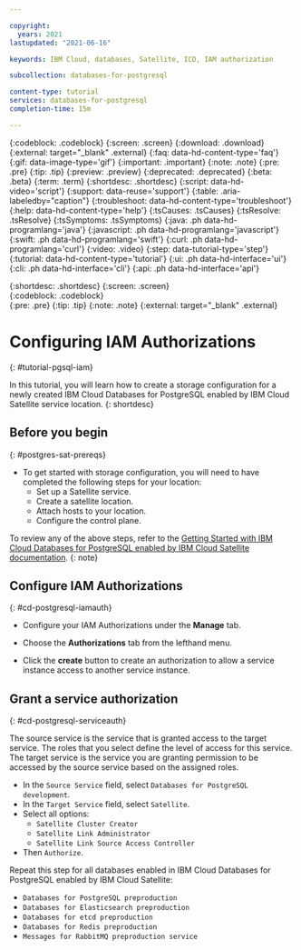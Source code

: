 ```yaml
---

copyright:
  years: 2021
lastupdated: "2021-06-16"

keywords: IBM Cloud, databases, Satellite, ICD, IAM authorization

subcollection: databases-for-postgresql

content-type: tutorial
services: databases-for-postgresql
completion-time: 15m

---
```


{:codeblock: .codeblock}
{:screen: .screen}
{:download: .download}
{:external: target="_blank" .external}
{:faq: data-hd-content-type='faq'}
{:gif: data-image-type='gif'}
{:important: .important}
{:note: .note}
{:pre: .pre}
{:tip: .tip}
{:preview: .preview}
{:deprecated: .deprecated}
{:beta: .beta}
{:term: .term}
{:shortdesc: .shortdesc}
{:script: data-hd-video='script'}
{:support: data-reuse='support'}
{:table: .aria-labeledby="caption"}
{:troubleshoot: data-hd-content-type='troubleshoot'}
{:help: data-hd-content-type='help'}
{:tsCauses: .tsCauses}
{:tsResolve: .tsResolve}
{:tsSymptoms: .tsSymptoms}
{:java: .ph data-hd-programlang='java'}
{:javascript: .ph data-hd-programlang='javascript'}
{:swift: .ph data-hd-programlang='swift'}
{:curl: .ph data-hd-programlang='curl'}
{:video: .video}
{:step: data-tutorial-type='step'}
{:tutorial: data-hd-content-type='tutorial'}
{:ui: .ph data-hd-interface='ui'}
{:cli: .ph data-hd-interface='cli'}
{:api: .ph data-hd-interface='api'}

{:shortdesc: .shortdesc}
{:screen: .screen}  
{:codeblock: .codeblock}  
{:pre: .pre}
{:tip: .tip}
{:note: .note}
{:external: target="_blank" .external}
<!--  {:step: data-tutorial-type='step'} Apply to steps for automatic numbering -->

<!-- The title of your tutorial should be in active voice and and start with a verb. If you include product names, makes sure to use the non-trademarked short version conref. -->
<!-- Make sure each H1/H2/H3/etc. heading is _unique_ to your tutorial by adding a short but human-readable identifier. For example, instead of just "#overview", use "#cd-kube-overview" -->

# Configuring IAM Authorizations
{: #tutorial-pgsql-iam}
<!--{: toc-content-type="tutorial"}  Always use this value -->
<!--{: toc-completion-time="10m"} <!-- Use same value from completion-time metadata above-->

<!-- The short description should be a single, concise paragraph that contains one or two sentences and no more than 50 words. Briefly mention what the user's learning goal is and include the following SEO keywords in the title short description: IBM Cloud, ServiceName, tutorial.--> 

In this tutorial, you will learn how to create a storage configuration for a newly created IBM Cloud Databases for PostgreSQL enabled by IBM Cloud Satellite service location.
{: shortdesc}

<!-- It's recommended to include an architectural diagram that shows how the services that are used in this tutorial interact. SVG is the recommended format. If you include a diagram, include a brief text-based description of the workflow shown in the diagram, using active voice to describe the workflow. This makes the content more searchable and improves accessibility. -->

<!--![Architectural diagram](images/image.svg)
{: figure caption="Figure 1. A diagram that shows the architecture for my tutorial."}

<!-- The pipeline that you create has the following architecture:
1. Workflow step 1
1. Workflow step 2
1. Workflow step 3
1. Workflow step 4-->

## Before you begin
{: #postgres-sat-prereqs}

* To get started with storage configuration, you will need to have completed the following steps for your location: 
  * Set up a Satellite service.
  * Create a satellite location. 
  * Attach hosts to your location.
  * Configure the control plane.

To review any of the above steps, refer to the [Getting Started with IBM Cloud Databases for PostgreSQL enabled by IBM Cloud Satellite documentation](docs/howto-sat-location.md).
{: note}

## Configure IAM Authorizations
{: #cd-postgresql-iamauth}

<!-- Introduce each major step with a description of what it will accomplish. If there are sequential substeps, use an ordered list for each substep. Don't include the step number. -->

- Configure your IAM Authorizations under the **Manage** tab.

- Choose the **Authorizations** tab from the lefthand menu.
- Click the **create** button to create an authorization to allow a service instance access to another service instance.

## Grant a service authorization
{: #cd-postgresql-serviceauth}

The source service is the service that is granted access to the target service. The roles that you select define the level of access for this service. The target service is the service you are granting permission to be accessed by the source service based on the assigned roles.

- In the `Source Service` field, select `Databases for PostgreSQL development`.
- In the `Target Service` field, select `Satellite`.
- Select all options:
  - `Satellite Cluster Creator` 
  - `Satellite Link Administrator` 
  - `Satellite Link Source Access Controller`
 - Then `Authorize`.
 
Repeat this step for all databases enabled in IBM Cloud Databases for PostgreSQL enabled by IBM Cloud Satellite: 
- `Databases for PostgreSQL preproduction`
- `Databases for Elasticsearch preproduction`
- `Databases for etcd preproduction`
- `Databases for Redis preproduction`
- `Messages for RabbitMQ preproduction service`
